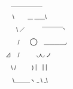 　＿＿＿＿＿＿

 
　 \ 　　 ＿ ＿＿\

  
　　\ ／　　 　￣￣￣￣◝

  
　　 /　　◯ 　＿＿＿＿◞

   
⊿　 /　　 　◟⋏◞ ノ


　\ /　　　)   |　| |

 
　  \＿＿＿ヽ \_ \ _\

